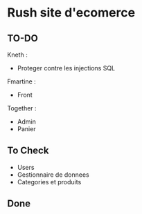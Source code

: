 # Rush site d'ecomerce
## TO-DO
Kneth :
- Proteger contre les injections SQL

Fmartine :
- Front

Together :
- Admin
- Panier

## To Check
- Users
- Gestionnaire de donnees
- Categories et produits

## Done